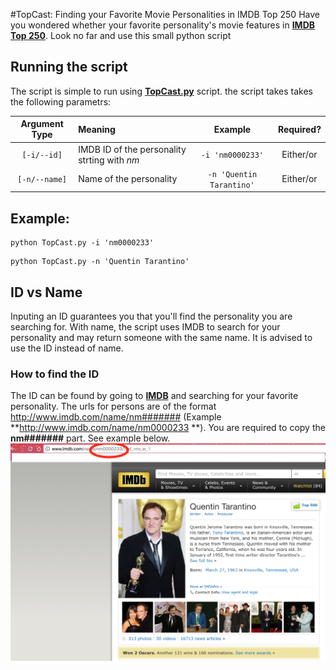 #TopCast: Finding your Favorite Movie Personalities in IMDB Top 250
Have you wondered whether your favorite personality's movie features in **[IMDB Top 250](http://www.imdb.com/chart/top)**. Look no far and use this small python script

## Running the script

The script is simple to run using **[TopCast.py](TopCast.py)** script. the script takes takes the following parametrs: 

|Argument Type			|Meaning										|Example						|Required?		|
|:---------------------:|:----------------------------------------------|:-----------------------------:|:-------------:|
|`[-i/--id]`			|IMDB ID of the personality strting with _nm_	|`-i 'nm0000233'`				|Either/or		|
|`[-n/--name]`			|Name of the personality						|`-n 'Quentin Tarantino'`		|Either/or		|




## Example:

```
python TopCast.py -i 'nm0000233'
```
```
python TopCast.py -n 'Quentin Tarantino' 
```

## ID vs Name

Inputing an ID guarantees you that you'll find the personality you are searching for. With name, the script uses IMDB to search for your personality and may return someone with the same name. It is advised to use the ID instead of name. 

### How to find the ID

The ID can be found by going to **[IMDB](http://www.imdb.com/)** and searching for your favorite personality. The urls for persons are of the format http://www.imdb.com/name/nm####### (Example **http://www.imdb.com/name/nm0000233 **). You are required to copy the **nm#######** part. See example below. 
![ID](Images/Tarantino.png)
